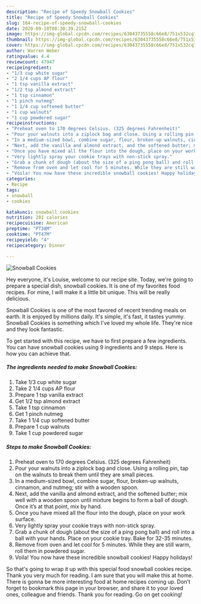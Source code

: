 ```yaml
---
description: "Recipe of Speedy Snowball Cookies"
title: "Recipe of Speedy Snowball Cookies"
slug: 164-recipe-of-speedy-snowball-cookies
date: 2020-09-10T08:30:39.215Z
image: https://img-global.cpcdn.com/recipes/63043735558c66e8/751x532cq70/snowball-cookies-recipe-main-photo.jpg
thumbnail: https://img-global.cpcdn.com/recipes/63043735558c66e8/751x532cq70/snowball-cookies-recipe-main-photo.jpg
cover: https://img-global.cpcdn.com/recipes/63043735558c66e8/751x532cq70/snowball-cookies-recipe-main-photo.jpg
author: Warren Weber
ratingvalue: 4.4
reviewcount: 47947
recipeingredient:
- "1/3 cup white sugar"
- "2 1/4 cups AP flour"
- "1 tsp vanilla extract"
- "1/2 tsp almond extract"
- "1 tsp cinnamon"
- "1 pinch nutmeg"
- "1 1/4 cup softened butter"
- "1 cup walnuts"
- "1 cup powdered sugar"
recipeinstructions:
- "Preheat oven to 170 degrees Celsius. (325 degrees Fahrenheit)"
- "Pour your walnuts into a ziplock bag and close. Using a rolling pin, tap on the walnuts to break them until they are small pieces."
- "In a medium-sized bowl, combine sugar, flour, broken-up walnuts, cinnamon, and nutmeg; stir with a wooden spoon."
- "Next, add the vanilla and almond extract, and the softened butter; mix well with a wooden spoon until mixture begins to form a ball of dough. Once it’s at that point, mix by hand."
- "Once you have mixed all the flour into the dough, place on your work surface."
- "Very lightly spray your cookie trays with non-stick spray."
- "Grab a chunk of dough (about the size of a ping pong ball) and roll into a ball with your hands. Place on your cookie tray. Bake for 32-35 minutes."
- "Remove from oven and let cool for 5 minutes. While they are still warm, roll them in powdered sugar."
- "Voila! You now have these incredible snowball cookies! Happy holidays!"
categories:
- Recipe
tags:
- snowball
- cookies

katakunci: snowball cookies 
nutrition: 281 calories
recipecuisine: American
preptime: "PT38M"
cooktime: "PT47M"
recipeyield: "4"
recipecategory: Dinner

---
```



![Snowball Cookies](https://img-global.cpcdn.com/recipes/63043735558c66e8/751x532cq70/snowball-cookies-recipe-main-photo.jpg)

Hey everyone, it's Louise, welcome to our recipe site. Today, we're going to prepare a special dish, snowball cookies. It is one of my favorites food recipes. For mine, I will make it a little bit unique. This will be really delicious.

Snowball Cookies is one of the most favored of recent trending meals on earth. It is enjoyed by millions daily. It's simple, it's fast, it tastes yummy. Snowball Cookies is something which I've loved my whole life. They're nice and they look fantastic.




To get started with this recipe, we have to first prepare a few ingredients. You can have snowball cookies using 9 ingredients and 9 steps. Here is how you can achieve that.

<!--inarticleads1-->

##### The ingredients needed to make Snowball Cookies:

1. Take 1/3 cup white sugar
1. Take 2 1/4 cups AP flour
1. Prepare 1 tsp vanilla extract
1. Get 1/2 tsp almond extract
1. Take 1 tsp cinnamon
1. Get 1 pinch nutmeg
1. Take 1 1/4 cup softened butter
1. Prepare 1 cup walnuts
1. Take 1 cup powdered sugar




<!--inarticleads2-->

##### Steps to make Snowball Cookies:

1. Preheat oven to 170 degrees Celsius. (325 degrees Fahrenheit)
1. Pour your walnuts into a ziplock bag and close. Using a rolling pin, tap on the walnuts to break them until they are small pieces.
1. In a medium-sized bowl, combine sugar, flour, broken-up walnuts, cinnamon, and nutmeg; stir with a wooden spoon.
1. Next, add the vanilla and almond extract, and the softened butter; mix well with a wooden spoon until mixture begins to form a ball of dough. Once it’s at that point, mix by hand.
1. Once you have mixed all the flour into the dough, place on your work surface.
1. Very lightly spray your cookie trays with non-stick spray.
1. Grab a chunk of dough (about the size of a ping pong ball) and roll into a ball with your hands. Place on your cookie tray. Bake for 32-35 minutes.
1. Remove from oven and let cool for 5 minutes. While they are still warm, roll them in powdered sugar.
1. Voila! You now have these incredible snowball cookies! Happy holidays!




So that's going to wrap it up with this special food snowball cookies recipe. Thank you very much for reading. I am sure that you will make this at home. There is gonna be more interesting food at home recipes coming up. Don't forget to bookmark this page in your browser, and share it to your loved ones, colleague and friends. Thank you for reading. Go on get cooking!
